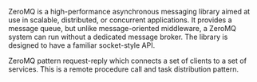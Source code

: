 ZeroMQ is a high-performance asynchronous messaging library aimed at use in scalable, distributed, or concurrent applications.
It provides a message queue, but unlike message-oriented middleware, a ZeroMQ system can run without a dedicated message broker.
The library is designed to have a familiar socket-style API.

ZeroMQ pattern request-reply which connects a set of clients to a set of services. This is a remote procedure call and
task distribution pattern.